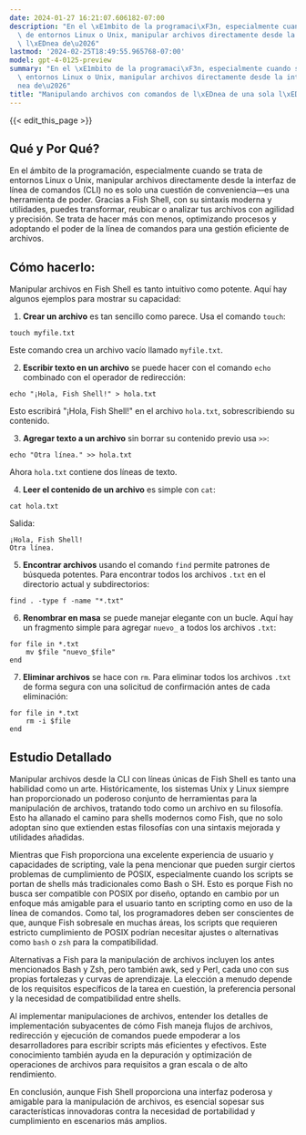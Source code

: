 ```yaml
---
date: 2024-01-27 16:21:07.606182-07:00
description: "En el \xE1mbito de la programaci\xF3n, especialmente cuando se trata\
  \ de entornos Linux o Unix, manipular archivos directamente desde la interfaz de\
  \ l\xEDnea de\u2026"
lastmod: '2024-02-25T18:49:55.965768-07:00'
model: gpt-4-0125-preview
summary: "En el \xE1mbito de la programaci\xF3n, especialmente cuando se trata de\
  \ entornos Linux o Unix, manipular archivos directamente desde la interfaz de l\xED\
  nea de\u2026"
title: "Manipulando archivos con comandos de l\xEDnea de una sola l\xEDnea"
---
```


{{< edit_this_page >}}

## Qué y Por Qué?

En el ámbito de la programación, especialmente cuando se trata de entornos Linux o Unix, manipular archivos directamente desde la interfaz de línea de comandos (CLI) no es solo una cuestión de conveniencia—es una herramienta de poder. Gracias a Fish Shell, con su sintaxis moderna y utilidades, puedes transformar, reubicar o analizar tus archivos con agilidad y precisión. Se trata de hacer más con menos, optimizando procesos y adoptando el poder de la línea de comandos para una gestión eficiente de archivos.

## Cómo hacerlo:

Manipular archivos en Fish Shell es tanto intuitivo como potente. Aquí hay algunos ejemplos para mostrar su capacidad:

1. **Crear un archivo** es tan sencillo como parece. Usa el comando `touch`:

```Fish Shell
touch myfile.txt
```

Este comando crea un archivo vacío llamado `myfile.txt`.

2. **Escribir texto en un archivo** se puede hacer con el comando `echo` combinado con el operador de redirección:

```Fish Shell
echo "¡Hola, Fish Shell!" > hola.txt
```

Esto escribirá "¡Hola, Fish Shell!" en el archivo `hola.txt`, sobrescribiendo su contenido.

3. **Agregar texto a un archivo** sin borrar su contenido previo usa `>>`:

```Fish Shell
echo "Otra línea." >> hola.txt
```

Ahora `hola.txt` contiene dos líneas de texto.

4. **Leer el contenido de un archivo** es simple con `cat`:

```Fish Shell
cat hola.txt
```

Salida:
```
¡Hola, Fish Shell!
Otra línea.
```

5. **Encontrar archivos** usando el comando `find` permite patrones de búsqueda potentes. Para encontrar todos los archivos `.txt` en el directorio actual y subdirectorios:

```Fish Shell
find . -type f -name "*.txt"
```

6. **Renombrar en masa** se puede manejar elegante con un bucle. Aquí hay un fragmento simple para agregar `nuevo_` a todos los archivos `.txt`:

```Fish Shell
for file in *.txt
    mv $file "nuevo_$file"
end
```

7. **Eliminar archivos** se hace con `rm`. Para eliminar todos los archivos `.txt` de forma segura con una solicitud de confirmación antes de cada eliminación:

```Fish Shell
for file in *.txt
    rm -i $file
end
```

## Estudio Detallado

Manipular archivos desde la CLI con líneas únicas de Fish Shell es tanto una habilidad como un arte. Históricamente, los sistemas Unix y Linux siempre han proporcionado un poderoso conjunto de herramientas para la manipulación de archivos, tratando todo como un archivo en su filosofía. Esto ha allanado el camino para shells modernos como Fish, que no solo adoptan sino que extienden estas filosofías con una sintaxis mejorada y utilidades añadidas.

Mientras que Fish proporciona una excelente experiencia de usuario y capacidades de scripting, vale la pena mencionar que pueden surgir ciertos problemas de cumplimiento de POSIX, especialmente cuando los scripts se portan de shells más tradicionales como Bash o SH. Esto es porque Fish no busca ser compatible con POSIX por diseño, optando en cambio por un enfoque más amigable para el usuario tanto en scripting como en uso de la línea de comandos. Como tal, los programadores deben ser conscientes de que, aunque Fish sobresale en muchas áreas, los scripts que requieren estricto cumplimiento de POSIX podrían necesitar ajustes o alternativas como `bash` o `zsh` para la compatibilidad.

Alternativas a Fish para la manipulación de archivos incluyen los antes mencionados Bash y Zsh, pero también awk, sed y Perl, cada uno con sus propias fortalezas y curvas de aprendizaje. La elección a menudo depende de los requisitos específicos de la tarea en cuestión, la preferencia personal y la necesidad de compatibilidad entre shells.

Al implementar manipulaciones de archivos, entender los detalles de implementación subyacentes de cómo Fish maneja flujos de archivos, redirección y ejecución de comandos puede empoderar a los desarrolladores para escribir scripts más eficientes y efectivos. Este conocimiento también ayuda en la depuración y optimización de operaciones de archivos para requisitos a gran escala o de alto rendimiento.

En conclusión, aunque Fish Shell proporciona una interfaz poderosa y amigable para la manipulación de archivos, es esencial sopesar sus características innovadoras contra la necesidad de portabilidad y cumplimiento en escenarios más amplios.
